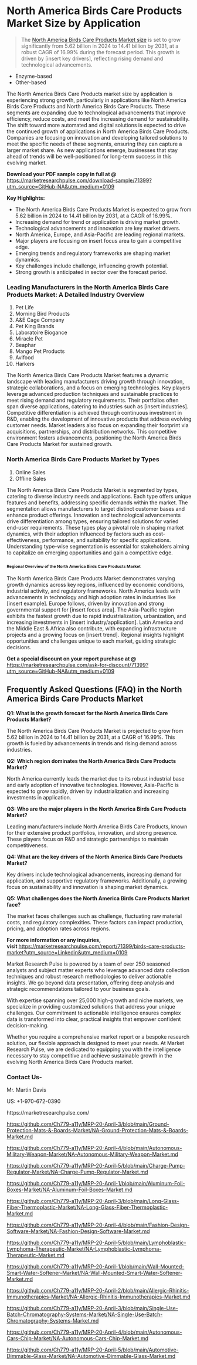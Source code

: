 <h1>North America Birds Care Products Market&nbsp;Size by Application</h1><blockquote><p>The <a href="https://marketresearchpulse.com/download-sample/71399?utm_source=GitHub-NA&amp;utm_medium=0109">North America Birds Care Products Market size</a> is set to grow significantly from 5.62 billion in 2024 to 14.41 billion by 2031, at a robust CAGR of 16.99% during the forecast period. This growth is driven by [insert key drivers], reflecting rising demand and technological advancements.</p></blockquote><ul><li>Enzyme-based<li> Other-based</li></ul><p>The North America Birds Care Products market size by application is experiencing strong growth, particularly in applications like North America Birds Care Products and North America Birds Care Products. These segments are expanding due to technological advancements that improve efficiency, reduce costs, and meet the increasing demand for sustainability. The shift toward more automated and digital solutions is expected to drive the continued growth of applications in North America Birds Care Products. Companies are focusing on innovation and developing tailored solutions to meet the specific needs of these segments, ensuring they can capture a larger market share. As new applications emerge, businesses that stay ahead of trends will be well-positioned for long-term success in this evolving market.</p><p><strong>Download your PDF sample copy in full at @ </strong><a href="https://marketresearchpulse.com/download-sample/71399?utm_source=GitHub-NA&amp;utm_medium=0109">https://marketresearchpulse.com/download-sample/71399?utm_source=GitHub-NA&amp;utm_medium=0109</a></p><p><strong>Key Highlights: </strong></p><ul><li>The North America Birds Care Products Market is expected to grow from 5.62 billion in 2024 to 14.41 billion by 2031, at a CAGR of 16.99%.</li><li>Increasing demand for trend or application is driving market growth.</li><li>Technological advancements and innovation are key market drivers.</li><li>North America, Europe, and Asia-Pacific are leading regional markets.</li><li>Major players are focusing on insert focus area to gain a competitive edge.</li><li>Emerging trends and regulatory frameworks are shaping market dynamics.</li><li>Key challenges include challenge, influencing growth potential.</li><li>Strong growth is anticipated in sector over the forecast period.</li></ul><h3>Leading Manufacturers in the North America Birds Care Products Market: A Detailed Industry Overview</h3><ol><li>Pet Life</li><li>Morning Bird Products</li><li>A&E Cage Company</li><li>Pet King Brands</li><li>Laboratoire Biogance</li><li>Miracle Pet</li><li>Beaphar</li><li>Mango Pet Products</li><li>Avifood</li><li>Harkers</li></ol><div class="flex max-w-full flex-col flex-grow"><div class="min-h-8 text-message flex w-full flex-col items-end gap-2 whitespace-normal break-words [.text-message+&amp;]:mt-5" dir="auto" data-message-author-role="assistant" data-message-id="fd8432e4-4910-450d-b182-61b7bfb0a01f" data-message-model-slug="gpt-4o"><div class="flex w-full flex-col gap-1 empty:hidden first:pt-[3px]"><div class="markdown prose w-full break-words dark:prose-invert light"><p>The North America Birds Care Products Market features a dynamic landscape with leading manufacturers driving growth through innovation, strategic collaborations, and a focus on emerging technologies. Key players leverage advanced production techniques and sustainable practices to meet rising demand and regulatory requirements. Their portfolios often span diverse applications, catering to industries such as [insert industries]. Competitive differentiation is achieved through continuous investment in R&amp;D, enabling the development of innovative products that address evolving customer needs. Market leaders also focus on expanding their footprint via acquisitions, partnerships, and distribution networks. This competitive environment fosters advancements, positioning the North America Birds Care Products Market for sustained growth.</p></div></div></div></div><h3>North America Birds Care Products Market by Types</h3><ol><li>Online Sales<li> Offline Sales</li></ol><div class="flex max-w-full flex-col flex-grow"><div class="min-h-8 text-message flex w-full flex-col items-end gap-2 whitespace-normal break-words [.text-message+&amp;]:mt-5" dir="auto" data-message-author-role="assistant" data-message-id="084470be-0bb7-4664-bddf-5156b4f41249" data-message-model-slug="gpt-4o-mini"><div class="flex w-full flex-col gap-1 empty:hidden first:pt-[3px]"><div class="markdown prose w-full break-words dark:prose-invert light"><p>The North America Birds Care Products Market is segmented by types, catering to diverse industry needs and applications. Each type offers unique features and benefits, addressing specific demands within the market. The segmentation allows manufacturers to target distinct customer bases and enhance product offerings. Innovation and technological advancements drive differentiation among types, ensuring tailored solutions for varied end-user requirements. These types play a pivotal role in shaping market dynamics, with their adoption influenced by factors such as cost-effectiveness, performance, and suitability for specific applications. Understanding type-wise segmentation is essential for stakeholders aiming to capitalize on emerging opportunities and gain a competitive edge.</p></div></div></div></div><h3><span style="font-size: 11px;">Regional Overview of the North America Birds Care Products Market</span></h3><div class="flex max-w-full flex-col flex-grow"><div class="min-h-8 text-message flex w-full flex-col items-end gap-2 whitespace-normal break-words [.text-message+&amp;]:mt-5" dir="auto" data-message-author-role="assistant" data-message-id="e9038762-ce64-4e30-91c9-9bd413514231" data-message-model-slug="gpt-4o-mini"><div class="flex w-full flex-col gap-1 empty:hidden first:pt-[3px]"><div class="markdown prose w-full break-words dark:prose-invert light"><p>The North America Birds Care Products Market demonstrates varying growth dynamics across key regions, influenced by economic conditions, industrial activity, and regulatory frameworks. North America leads with advancements in technology and high adoption rates in industries like [insert example]. Europe follows, driven by innovation and strong governmental support for [insert focus area]. The Asia-Pacific region exhibits the fastest growth due to rapid industrialization, urbanization, and increasing investments in [insert industry/application]. Latin America and the Middle East &amp; Africa also contribute, with expanding infrastructure projects and a growing focus on [insert trend]. Regional insights highlight opportunities and challenges unique to each market, guiding strategic decisions.</p></div></div></div></div><p><strong>Get a special discount on your report purchase at @ </strong><a href="https://marketresearchpulse.com/ask-for-discount/71399?utm_source=GitHub-NA&amp;utm_medium=0109">https://marketresearchpulse.com/ask-for-discount/71399?utm_source=GitHub-NA&amp;utm_medium=0109</a></p><h2>Frequently Asked Questions (FAQ) in the North America Birds Care Products Market</h2><p><strong>Q1: What is the growth forecast for the North America Birds Care Products Market?</strong></p><p>The North America Birds Care Products Market is projected to grow from 5.62 billion in 2024 to 14.41 billion by 2031, at a CAGR of 16.99%. This growth is fueled by advancements in trends and rising demand across industries.</p><p><strong>Q2: Which region dominates the North America Birds Care Products Market?</strong></p><p>North America currently leads the market due to its robust industrial base and early adoption of innovative technologies. However, Asia-Pacific is expected to grow rapidly, driven by industrialization and increasing investments in application.</p><p><strong>Q3: Who are the major players in the North America Birds Care Products Market?</strong></p><p>Leading manufacturers include North America Birds Care Products, known for their extensive product portfolios, innovation, and strong presence. These players focus on R&amp;D and strategic partnerships to maintain competitiveness.</p><p><strong>Q4: What are the key drivers of the North America Birds Care Products Market?</strong></p><p>Key drivers include technological advancements, increasing demand for application, and supportive regulatory frameworks. Additionally, a growing focus on sustainability and innovation is shaping market dynamics.</p><p><strong>Q5: What challenges does the North America Birds Care Products Market face?</strong></p><p>The market faces challenges such as challenge, fluctuating raw material costs, and regulatory complexities. These factors can impact production, pricing, and adoption rates across regions.</p><p><strong>For more information or any inquiries, visit&nbsp;</strong><a href="https://marketresearchpulse.com/report/71399/birds-care-products-market?utm_source=Linkedin&utm_medium=0109">https://marketresearchpulse.com/report/71399/birds-care-products-market?utm_source=Linkedin&utm_medium=0109</a></p><p>Market Research Pulse is powered by a team of over 250 seasoned analysts and subject matter experts who leverage advanced data collection techniques and robust research methodologies to deliver actionable insights. We go beyond data presentation, offering deep analysis and strategic recommendations tailored to your business goals.</p><p>With expertise spanning over 25,000 high-growth and niche markets, we specialize in providing customized solutions that address your unique challenges. Our commitment to actionable intelligence ensures complex data is transformed into clear, practical insights that empower confident decision-making.</p><p>Whether you require a comprehensive market report or a bespoke research solution, our flexible approach is designed to meet your needs. At Market Research Pulse, we are dedicated to equipping you with the intelligence necessary to stay competitive and achieve sustainable growth in the evolving North America Birds Care Products market.</p><h3><strong>Contact Us-</strong></h3><p>Mr. Martin Davis</p><p>US: +1-970-672-0390</p><p>https://marketresearchpulse.com/</p><p><a href="https://github.com/Ch779-a11y/MRP-20-April-3/blob/main/Ground-Protection-Mats-&-Boards-Market/NA-Ground-Protection-Mats-&-Boards-Market.md">https://github.com/Ch779-a11y/MRP-20-April-3/blob/main/Ground-Protection-Mats-&-Boards-Market/NA-Ground-Protection-Mats-&-Boards-Market.md</a></p><p><a href="https://github.com/Ch779-a11y/MRP-20-April-4/blob/main/Autonomous-Military-Weapon-Market/NA-Autonomous-Military-Weapon-Market.md">https://github.com/Ch779-a11y/MRP-20-April-4/blob/main/Autonomous-Military-Weapon-Market/NA-Autonomous-Military-Weapon-Market.md</a></p><p><a href="https://github.com/Ch779-a11y/MRP-20-April-5/blob/main/Charge-Pump-Regulator-Market/NA-Charge-Pump-Regulator-Market.md">https://github.com/Ch779-a11y/MRP-20-April-5/blob/main/Charge-Pump-Regulator-Market/NA-Charge-Pump-Regulator-Market.md</a></p><p><a href="https://github.com/Ch779-a11y/MRP-20-April-1/blob/main/Aluminum-Foil-Boxes-Market/NA-Aluminum-Foil-Boxes-Market.md">https://github.com/Ch779-a11y/MRP-20-April-1/blob/main/Aluminum-Foil-Boxes-Market/NA-Aluminum-Foil-Boxes-Market.md</a></p><p><a href="https://github.com/Ch779-a11y/MRP-20-April-3/blob/main/Long-Glass-Fiber-Thermoplastic-Market/NA-Long-Glass-Fiber-Thermoplastic-Market.md">https://github.com/Ch779-a11y/MRP-20-April-3/blob/main/Long-Glass-Fiber-Thermoplastic-Market/NA-Long-Glass-Fiber-Thermoplastic-Market.md</a></p><p><a href="https://github.com/Ch779-a11y/MRP-20-April-4/blob/main/Fashion-Design-Software-Market/NA-Fashion-Design-Software-Market.md">https://github.com/Ch779-a11y/MRP-20-April-4/blob/main/Fashion-Design-Software-Market/NA-Fashion-Design-Software-Market.md</a></p><p><a href="https://github.com/Ch779-a11y/MRP-20-April-5/blob/main/Lymphoblastic-Lymphoma-Therapeutic-Market/NA-Lymphoblastic-Lymphoma-Therapeutic-Market.md">https://github.com/Ch779-a11y/MRP-20-April-5/blob/main/Lymphoblastic-Lymphoma-Therapeutic-Market/NA-Lymphoblastic-Lymphoma-Therapeutic-Market.md</a></p><p><a href="https://github.com/Ch779-a11y/MRP-20-April-1/blob/main/Wall-Mounted-Smart-Water-Softener-Market/NA-Wall-Mounted-Smart-Water-Softener-Market.md">https://github.com/Ch779-a11y/MRP-20-April-1/blob/main/Wall-Mounted-Smart-Water-Softener-Market/NA-Wall-Mounted-Smart-Water-Softener-Market.md</a></p><p><a href="https://github.com/Ch779-a11y/MRP-20-April-2/blob/main/Allergic-Rhinitis-Immunotherapies-Market/NA-Allergic-Rhinitis-Immunotherapies-Market.md">https://github.com/Ch779-a11y/MRP-20-April-2/blob/main/Allergic-Rhinitis-Immunotherapies-Market/NA-Allergic-Rhinitis-Immunotherapies-Market.md</a></p><p><a href="https://github.com/Ch779-a11y/MRP-20-April-3/blob/main/Single-Use-Batch-Chromatography-Systems-Market/NA-Single-Use-Batch-Chromatography-Systems-Market.md">https://github.com/Ch779-a11y/MRP-20-April-3/blob/main/Single-Use-Batch-Chromatography-Systems-Market/NA-Single-Use-Batch-Chromatography-Systems-Market.md</a></p><p><a href="https://github.com/Ch779-a11y/MRP-20-April-4/blob/main/Autonomous-Cars-Chip-Market/NA-Autonomous-Cars-Chip-Market.md">https://github.com/Ch779-a11y/MRP-20-April-4/blob/main/Autonomous-Cars-Chip-Market/NA-Autonomous-Cars-Chip-Market.md</a></p><p><a href="https://github.com/Ch779-a11y/MRP-20-April-5/blob/main/Automotive-Dimmable-Glass-Market/NA-Automotive-Dimmable-Glass-Market.md">https://github.com/Ch779-a11y/MRP-20-April-5/blob/main/Automotive-Dimmable-Glass-Market/NA-Automotive-Dimmable-Glass-Market.md</a></p>
